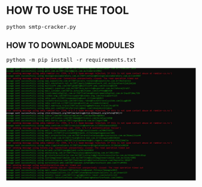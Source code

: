 <h1>HOW TO USE THE TOOL </h1>


<pre>python smtp-cracker.py</pre>


<h2>HOW TO DOWNLOADE MODULES</h2>


<pre>python -m pip install -r requirements.txt </pre>
![Image description](https://github.com/exv2/smtp-checker/blob/main/photo_2023-05-06_00-20-09.jpg?raw=true)
